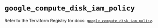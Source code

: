 # `google_compute_disk_iam_policy`

Refer to the Terraform Registry for docs: [`google_compute_disk_iam_policy`](https://registry.terraform.io/providers/hashicorp/google-beta/5.35.0/docs/resources/google_compute_disk_iam_policy).

